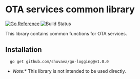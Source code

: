 # OTA services common library

[![Go Reference](https://pkg.go.dev/badge/github.com/shuvava/go-ota-svc-common.svg)](https://pkg.go.dev/github.com/shuvava/go-ota-svc-common)
![Build Status](https://github.com/shuvava/go-ota-svc-common/actions/workflows/makefile.yml/badge.svg)

This library contains common functions for OTA services.

## Installation

```shell
  go get github.com/shuvava/go-logging@v1.0.0
```

* *Note:** This library is not intended to be used directly.
